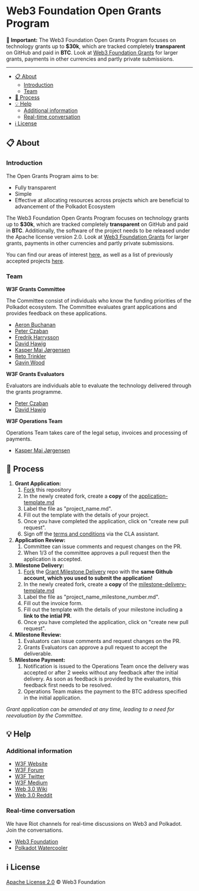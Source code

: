 # Web3 Foundation Open Grants Program

**:loudspeaker: Important:** The Web3 Foundation Open Grants Program focuses on technology grants up to **$30k**, which are tracked completely **transparent** on GitHub and paid in **BTC**. Look at [Web3 Foundation Grants](https://github.com/w3f/Web3-collaboration/blob/master/grants/grants.md) for larger grants, payments in other currencies and partly private submissions. 

---

- [:clipboard: About](#clipboard-about)
    - [Introduction](#introduction)
    - [Team](#team) 
- [:pencil: Process](#pencil-process)
- [:bulb: Help](#bulb-help)
  - [Additional information](#additional-information)
  - [Real-time conversation](#real-time-conversation)
- [:information_source: License](#information_source-license)

## :clipboard: About 

### Introduction

The Open Grants Program  aims to be:
- Fully transparent
- Simple
- Effective at allocating resources across projects which are beneficial to advancement of the Polkadot Ecosystem

The Web3 Foundation Open Grants Program focuses on technology grants up to **$30k**, which are tracked completely **transparent** on GitHub and paid in **BTC**. Additionally, the software of the project needs to be released under the Apache license version 2.0. 
Look at [Web3 Foundation Grants](https://github.com/w3f/Web3-collaboration/blob/master/grants/grants.md) for larger grants, payments in other currencies and partly private submissions. 

You can find our areas of interest [here](https://github.com/w3f/Web3-collaboration/blob/master/grants/grants.md#areas-of-interest-for-technical-grants), as well as a list of previously accepted projects [here](https://github.com/w3f/Web3-collaboration/blob/master/grants/accepted_grant_applications.md). 

### Team

**W3F Grants Committee**

The Committee consist of individuals who know the funding priorities of the Polkadot ecosystem. The Committee evaluates grant applications and provides feedback on these applications. 

* [Aeron Buchanan](https://github.com/aeronbuchanan)
* [Peter Czaban](https://github.com/keorn)
* [Fredrik Harrysson](https://github.com/folsen)
* [David Hawig](https://github.com/Noc2)
* [Kasper Mai Jørgensen]()
* [Reto Trinkler](https://github.com/retotrinkler)
* [Gavin Wood](https://github.com/gavofyork)

**W3F Grants Evaluators**

Evaluators are individuals able to evaluate the technology delivered through the grants programme.

* [Peter Czaban](https://github.com/keorn)
* [David Hawig](https://github.com/Noc2)

**W3F Operations Team**

Operations Team takes care of the legal setup, invoices and processing of payments. 

* [Kasper Mai Jørgensen]()

## :pencil: Process

1. **Grant Application:**
    1. [Fork](https://github.com/w3f/Open-Grants-Program/fork) this repository
    2. In the newly created fork, create a **copy** of the [application-template.md](./applications/application-template.md)
    3. Label the file as "project_name.md".
    4. Fill out the template with the details of your project.
    5. Once you have completed the application, click on "create new pull request".
    6. Sign off the [terms and conditions](https://gist.github.com/Noc2/75bc58e8ce9b5d419ff883b0cf2b8c19) via the CLA assistant.
2. **Application Review:**
    1. Committee can issue comments and request changes on the PR.
    2. When 1/3 of the committee approves a pull request then the application is accepted.
3. **Milestone Delivery:**
    1. [Fork](https://github.com/w3f/Grant-Milestone-Delivery/fork) the [Grant Milestone Delivery](https://github.com/w3f/Grant-Milestone-Delivery) repo with the **same Github account, which you used to submit the application!**
    2. In the newly created fork, create a **copy** of the [milestone-delivery-template.md](https://github.com/w3f/Grant-Milestone-Delivery/blob/master/deliveries/milestone-delivery-template.md)
    3. Label the file as "project_name_milestone_number.md".
    4. Fill out the invoice form.
    5. Fill out the template with the details of your milestone including a **link to the intial PR**.
    6. Once you have completed the application, click on "create new pull request".
4. **Milestone Review:**
    1. Evaluators can issue comments and request changes on the PR.
    2. Grants Evaluators can approve a pull request to accept the deliverable. 
5. **Milestone Payment:**
    1. Notification is issued to the Operations Team once the delivery was accepted or after 2 weeks without any feedback after the initial delivery. As soon as feedback is provided by the evaluators, this feedback first needs to be resolved.  
    2. Operations Team makes the payment to the BTC address specified in the initial application.

*Grant application can be amended at any time, leading to a need for reevaluation by the Committee.*

## :bulb: Help

### Additional information

* [W3F Website](https://web3.foundation)
* [W3F Forum](https://forum.web3.foundation)
* [W3F Twitter](https://twitter.com/web3foundation)
* [W3F Medium](https://medium.com/web3foundation)
* [Web 3.0 Wiki](https://github.com/w3f/Web3-wiki/wiki)
* [Web 3.0 Reddit](https://www.reddit.com/r/web3)

### Real-time conversation
We have Riot channels for real-time discussions on Web3 and Polkadot. Join the conversations.
* [Web3 Foundation](https://riot.im/app/#/room/#web3foundation:matrix.org)
* [Polkadot Watercooler](https://riot.im/app/#/room/#polkadot-watercooler:matrix.org)

## :information_source: License
[Apache License 2.0](https://github.com/w3f/Open-Grants-Program/blob/master/LICENSE) © Web3 Foundation 
